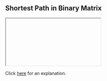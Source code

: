 ##  Shortest Path in Binary Matrix 

<iframe></iframe>

Click [here](Explanation.md) for an explanation.

